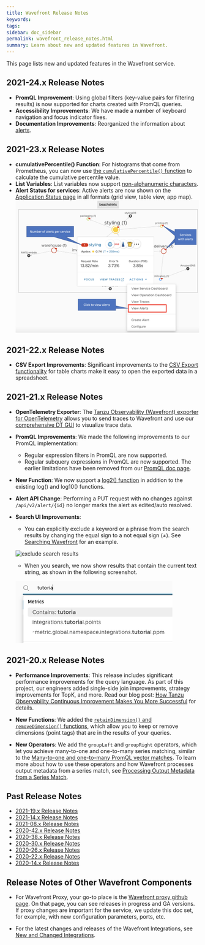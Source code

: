 ```yaml
---
title: Wavefront Release Notes
keywords:
tags:
sidebar: doc_sidebar
permalink: wavefront_release_notes.html
summary: Learn about new and updated features in Wavefront.
---
```


This page lists new and updated features in the Wavefront service. 

## 2021-24.x Release Notes

* **PromQL Improvement**: Using global filters (key-value pairs for filtering results) is now supported for charts created with PromQL queries.
* **Accessibility Improvements**: We have made a number of keyboard navigation and focus indicator fixes.
* **Documentation Improvements**: Reorganized the information about [alerts](alerts.html).


## 2021-23.x Release Notes

* **cumulativePercentile() Function**: For histograms that come from Prometheus, you can now use [the `cumulativePercentile()` function](ts_cumulativePercentile.html) to calculate the cumulative percentile value.
* **List Variables**: List variables now support [non-alphanumeric characters](dashboards_variables.html#supported-characters).
* **Alert Status for services**: Active alerts are now shown on the [Application Status page](tracing_ui_overview.html) in all formats (grid view, table view, app map).
  ![Shows the red dot on a service on the app map view. This indicates that an alert is firing for that service. To see the alert, click actions and view alerts. ](images/tracing_alerts_on_app_map_release_notes.png)



## 2021-22.x Release Notes

* **CSV Export Improvements**: Significant improvements to the [CSV Export functionality](ui_examine_data.html#export-to-csv-or-pdf) for table charts make it easy to open the exported data in a spreadsheet.

## 2021-21.x Release Notes

* **OpenTelemetry Exporter**: The [Tanzu Observability (Wavefront) exporter for OpenTelemetry](https://github.com/open-telemetry/opentelemetry-collector-contrib/blob/main/exporter/tanzuobservabilityexporter/README.md) allows you to send traces to Wavefront and use our [comprehensive DT GUI](tracing_ui_overview.html) to visualize trace data.
<!---The KB [OpenTracing or OpenTelemetry- Which to select for instrumenting applications for tracing](https://help.wavefront.com/hc/en-us/articles/360058140212-OpenTracing-or-OpenTelemetry-Which-specification-to-select-for-instrumenting-applications-for-tracing-) gives an introduction.--->
* **PromQL Improvements**:  We made the following improvements to our PromQL implementation:
  - Regular expression filters in PromQL are now supported.
  - Regular subquery expressions in PromQL are now supported.
  The earlier limitations have been removed from our [PromQL doc page](wavefront_prometheus.html).
* **New Function**: We now support a [log2() function](ts_log2.html) in addition to the existing log() and log10() functions.
* **Alert API Change**: Performing a PUT request with no changes against `/api/v2/alert/{id}` no longer marks the alert as edited/auto resolved.
* **Search UI Improvements**:
  - You can explicitly exclude a keyword or a phrase from the search results by changing the equal sign to a not equal sign (≠). See [Searching Wavefront](wavefront_searching.html) for an example.

  ![exclude search results](images/not_in_search.png)
  - When you search, we now show results that contain the current text string, as shown in the following screenshot.

  ![search has results of full string and results that include the text string, starting with Contains](images/contains.png)




## 2021-20.x Release Notes

* **Performance Improvements**: This release includes significant performance improvements for the query language. As part of this project, our engineers added single-side join improvements, strategy improvements for TopK, and more. Read our blog post: [How Tanzu Observability Continuous Improvement Makes You More Successful](https://tanzu.vmware.com/content/vmware-tanzu-observability-blog/how-tanzu-observability-continuous-improvement-make-you-more-successful) for details.

* **New Functions**: We added the [`retainDimension()` and `removeDimension()` functions](ts_retainDimension_removeDimension.html), which allow you to keep or remove dimensions (point tags) that are in the results of your queries.

* **New Operators**: We add the `groupLeft` and `groupRight` operators, which let you achieve many-to-one and one-to-many series matching, similar to the [Many-to-one and one-to-many PromQL vector matches](https://prometheus.io/docs/prometheus/latest/querying/operators/#many-to-one-and-one-to-many-vector-matches). To learn more about how to use these operators and how Wavefront processes output metadata from a series match, see [Processing Output Metadata from a Series Match](query_language_series_matching.html#processing-output-metadata-from-a-series-match).


## Past Release Notes

- [2021-19.x Release Notes](2021.19.x_release_notes.html)
- [2021-14.x Release Notes](2021.14.x_release_notes.html)
- [2021-08.x Release Notes](2021.08.x_release_notes.html)
- [2020-42.x Release Notes](2020.42.x_release_notes.html)
- [2020-38.x Release Notes](2020.38.x_release_notes.html)
- [2020-30.x Release Notes](2020.30.x_release_notes.html)
- [2020-26.x Release Notes](2020.26.x_release_notes.html)
- [2020-22.x Release Notes](2020.22.x_release_notes.html)
- [2020-14.x Release Notes](2020.14.x_release_notes.html)

## Release Notes of Other Wavefront Components

* For Wavefront Proxy, your go-to place is the [Wavefront proxy github page](https://GitHub.com/wavefrontHQ/java/releases). On that page, you can see releases in progress and GA versions. If proxy changes are important for the service, we update this doc set, for example, with new configuration parameters, ports, etc.

* For the latest changes and releases of the Wavefront Integrations, see [New and Changed Integrations](integrations_new_changed.html).
